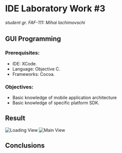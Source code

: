 # IDE Laboratory Work #3
###### student gr. FAF-111: Mihai Iachimovschi

GUI Programming
---------------

### Prerequisites:
- IDE: XCode.
- Language: Objective C.
- Frameworks: Cocoa.

### Objectives:
- Basic knowledge of mobile application architecture
- Basic knowledge of specific platform SDK.

Result
------
![Loading View](https://raw.github.com/mishunika/IDE-labs/master/Lab%233/screenshot-loading-view.png)
![Main View](https://raw.github.com/mishunika/IDE-labs/master/Lab%233/screenshot-main-view.png)

Conclusions
-----------

